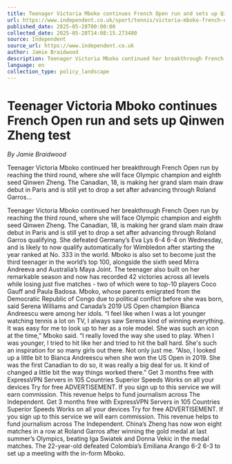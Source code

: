```yaml
---
title: Teenager Victoria Mboko continues French Open run and sets up Qinwen Zheng test
url: https://www.independent.co.uk/sport/tennis/victoria-mboko-french-open-age-ranking-b2759170.html
published_date: 2025-05-28T00:00:00
collected_date: 2025-05-28T14:08:15.273480
source: Independent
source_url: https://www.independent.co.uk
author: Jamie Braidwood
description: Teenager Victoria Mboko continued her breakthrough French Open run by reaching the third round, where she will face Olympic champion and eighth seed Qinwen Zheng. The Canadian, 18, is making her grand slam main draw debut in Paris and is still yet to drop a set after advancing through Roland Garros...
language: en
collection_type: policy_landscape
---
```


# Teenager Victoria Mboko continues French Open run and sets up Qinwen Zheng test

*By Jamie Braidwood*

Teenager Victoria Mboko continued her breakthrough French Open run by reaching the third round, where she will face Olympic champion and eighth seed Qinwen Zheng. The Canadian, 18, is making her grand slam main draw debut in Paris and is still yet to drop a set after advancing through Roland Garros...

Teenager Victoria Mboko continued her breakthrough French Open run by reaching the third round, where she will face Olympic champion and eighth seed Qinwen Zheng. The Canadian, 18, is making her grand slam main draw debut in Paris and is still yet to drop a set after advancing through Roland Garros qualifying. She defeated Germany’s Eva Lys 6-4 6-4 on Wednesday, and is likely to now qualify automatically for Wimbledon after starting the year ranked at No. 333 in the world. Mboko is also set to become just the third teenager in the world’s top 100, alongside the sixth seed Mirra Andreeva and Australia’s Maya Joint. The teenager also built on her remarkable season and now has recorded 42 victories across all levels while losing just five matches - two of which were to top-10 players Coco Gauff and Paula Badosa. Mboko, whose parents emigrated from the Democratic Republic of Congo due to political conflict before she was born, said Serena Williams and Canada’s 2019 US Open champion Bianca Andreescu were among her idols. “I feel like when I was a lot younger watching tennis a lot on TV, I always saw Serena kind of winning everything. It was easy for me to look up to her as a role model. She was such an icon at the time,” Mboko said. “I really loved the way she used to play. When I was younger, I tried to hit like her and tried to hit the ball hard. She's such an inspiration for so many girls out there. Not only just me. “Also, I looked up a little bit to Bianca Andreescu when she won the US Open in 2019. She was the first Canadian to do so, it was really a big deal for us. It kind of changed a little bit the way things worked there.” Get 3 months free with ExpressVPN Servers in 105 Countries Superior Speeds Works on all your devices Try for free ADVERTISEMENT. If you sign up to this service we will earn commission. This revenue helps to fund journalism across The Independent. Get 3 months free with ExpressVPN Servers in 105 Countries Superior Speeds Works on all your devices Try for free ADVERTISEMENT. If you sign up to this service we will earn commission. This revenue helps to fund journalism across The Independent. China’s Zheng has now won eight matches in a row at Roland Garros after winning the gold medal at last summer’s Olympics, beating Iga Swiatek and Donna Vekic in the medal matches. The 22-year-old defeated Colombia’s Emiliana Arango 6-2 6-3 to set up a meeting with the in-form Mboko.